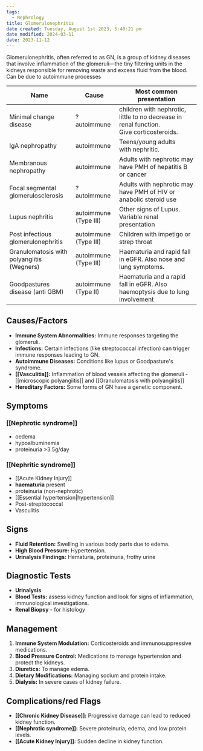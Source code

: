 ```yaml
---
tags:
  - Nephrology
title: Glomerulonephritis
date created: Tuesday, August 1st 2023, 5:40:21 pm
date modified: 2024-03-11
date: 2023-11-12
---
```



Glomerulonephritis, often referred to as GN, is a group of kidney diseases that involve inflammation of the glomeruli—the tiny filtering units in the kidneys responsible for removing waste and excess fluid from the blood. Can be due to autoimmune processes

|Name|Cause|Most common presentation|
|---|---|---|
|Minimal change disease|? autoimmune|children with nephrotic, little to no decrease in renal function. Give corticosteroids.|
|IgA nephropathy|autoimmune|Teens/young adults with nephritic.|
|Membranous nephropathy|autoimmune|Adults with nephrotic may have PMH of hepatitis B or cancer|
|Focal segmental glomerulosclerosis|? autoimmune|Adults with nephrotic may have PMH of HIV or anabolic steroid use|
|Lupus nephritis|autoimmune (Type III)|Other signs of Lupus. Variable renal presentation|
|Post infectious glomerulonephritis|autoimmune (Type III)|Children with impetigo or strep throat|
|Granulomatosis with polyangiitis (Wegners)|autoimmune (Type III)|Haematuria and rapid fall in eGFR. Also nose and lung symptoms.|
|Goodpastures disease (anti GBM)|autoimmune (Type II)|Haematuria and a rapid fall in eGFR. Also haemoptysis due to lung involvement|

## Causes/Factors


- **Immune System Abnormalities:** Immune responses targeting the glomeruli.
- **Infections:** Certain infections (like streptococcal infection) can trigger immune responses leading to GN.
- **Autoimmune Diseases:** Conditions like lupus or Goodpasture's syndrome.
- **[[Vasculitis]]:** Inflammation of blood vessels affecting the glomeruli - [[microscopic polyangiitis]] and [[Granulomatosis with polyangiitis]]
- **Hereditary Factors:** Some forms of GN have a genetic component.

## Symptoms

### [[Nephrotic syndrome]]

- oedema
- hypoalbuminemia
- proteinuria >3.5g/day

### [[Nephritic syndrome]]

- [[Acute Kidney Injury]]
- **haematuria** present
- proteinuria (non-nephrotic)
- [[Essential hypertension|hypertension]]
- Post-streptococcal
- Vasculitis

## Signs

- **Fluid Retention:** Swelling in various body parts due to edema.
- **High Blood Pressure:** Hypertension.
- **Urinalysis Findings:** Hematuria, proteinuria, frothy urine

## Diagnostic Tests

- **Urinalysis**
- **Blood Tests:** assess kidney function and look for signs of inflammation, immunological investigations.
- **Renal Biopsy** - for histology

## Management

1. **Immune System Modulation:** Corticosteroids and immunosuppressive medications.
2. **Blood Pressure Control:** Medications to manage hypertension and protect the kidneys.
3. **Diuretics:** To manage edema.
4. **Dietary Modifications:** Managing sodium and protein intake.
5. **Dialysis:** In severe cases of kidney failure.

## Complications/red Flags

- **[[Chronic Kidney Disease]]:** Progressive damage can lead to reduced kidney function.
- **[[Nephrotic syndrome]]:** Severe proteinuria, edema, and low protein levels.
- **[[Acute Kidney Injury]]:** Sudden decline in kidney function.